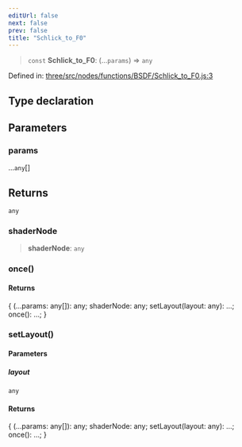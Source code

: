 ```yaml
---
editUrl: false
next: false
prev: false
title: "Schlick_to_F0"
---
```


> `const` **Schlick\_to\_F0**: (...`params`) => `any`

Defined in: [three/src/nodes/functions/BSDF/Schlick\_to\_F0.js:3](https://github.com/DefinitelyMaybe/three-i18n/blob/fa57b79433d1c349ffb23a78727299c8d4190136/three/src/nodes/functions/BSDF/Schlick_to_F0.js#L3)

## Type declaration

## Parameters

### params

...`any`[]

## Returns

`any`

### shaderNode

> **shaderNode**: `any`

### once()

#### Returns

\{ (...params: any\[\]): any; shaderNode: any; setLayout(layout: any): ...; once(): ...; \}

### setLayout()

#### Parameters

##### layout

`any`

#### Returns

\{ (...params: any\[\]): any; shaderNode: any; setLayout(layout: any): ...; once(): ...; \}
